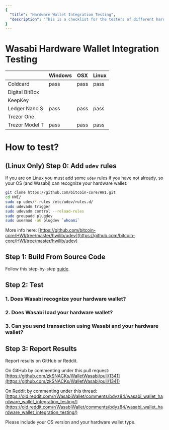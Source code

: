 ```yaml
---
{
  "title": "Hardware Wallet Integration Testing",
  "description": "This is a checklist for the testers of different hardware wallets to ensure proper integration with off-line signing devices. This is the Wasabi documentation, an archive of knowledge about the open-source, non-custodial and privacy-focused Bitcoin wallet for desktop."
}
---
```




# Wasabi Hardware Wallet Integration Testing

|                | Windows | OSX     | Linux   |
|----------------|---------|---------|---------|
| Coldcard       | pass    | pass    | pass    |
| Digital BitBox |         |         |         |
| KeepKey        |         |         |         |
| Ledger Nano S  | pass    | pass    | pass    |
| Trezor One     |         |         |         |
| Trezor Model T | pass    | pass    | pass    |

# How to test?

## (Linux Only) Step 0: Add `udev` rules

If you are on Linux you must add some `udev` rules if you have not already, so your OS (and Wasabi) can recognize your hardware wallet:

```sh
git clone https://github.com/bitcoin-core/HWI.git
cd HWI/
sudo cp udev/*.rules /etc/udev/rules.d/
sudo udevadm trigger
sudo udevadm control --reload-rules
sudo groupadd plugdev
sudo usermod -aG plugdev `whoami`
```

More info here: [https://github.com/bitcoin-core/HWI/tree/master/hwilib/udev](https://github.com/bitcoin-core/HWI/tree/master/hwilib/udev)

## Step 1: Build From Source Code

Follow this step-by-step [guide](../using-wasabi/BuildSource.md).

## Step 2: Test

### 1. Does Wasabi recognize your hardware wallet?
### 2. Does Wasabi load your hardware wallet?
### 3. Can you send transaction using Wasabi and your hardware wallet?

## Step 3: Report Results

Report results on GitHub or Reddit.

On GitHub by commenting under this pull request: [https://github.com/zkSNACKs/WalletWasabi/pull/1341](https://github.com/zkSNACKs/WalletWasabi/pull/1341)

On Reddit by commenting under this thread: [https://old.reddit.com/r/WasabiWallet/comments/bdyz84/wasabi_wallet_hardware_wallet_integration_testing/](https://old.reddit.com/r/WasabiWallet/comments/bdyz84/wasabi_wallet_hardware_wallet_integration_testing/)

Please include your OS version and your hardware wallet type.

